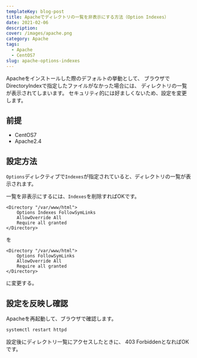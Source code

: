 ```yaml
---
templateKey: blog-post
title: Apacheでディレクトリの一覧を非表示にする方法（Option Indexes）
date: 2021-02-06
description: 
cover: /images/apache.png
category: Apache
tags:
  - Apache
  - CentOS7
slug: apache-options-indexes
---
```


Apacheをインストールした際のデフォルトの挙動として、
ブラウザでDirectoryIndexで指定したファイルがなかった場合には、
ディレクトリの一覧が表示されてしまいます。
セキュリティ的には好ましくないため、設定を変更します。

## 前提

- CentOS7
- Apache2.4

## 設定方法

`Options`ディレクティブで`Indexes`が指定されていると、ディレクトリの一覧が表示されます。

一覧を非表示にするには、`Indexes`を削除すればOKです。

```apacheconf
<Directory "/var/www/html">
    Options Indexes FollowSymLinks
    AllowOverride All
    Require all granted
</Directory>
```

を

```apacheconf
<Directory "/var/www/html">
    Options FollowSymLinks
    AllowOverride All
    Require all granted
</Directory>
```

に変更する。

## 設定を反映し確認

Apacheを再起動して、ブラウザで確認します。

```bash
systemctl restart httpd
```

設定後にディレクトリ一覧にアクセスしたときに、 403 ForbiddenとなればOKです。
